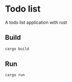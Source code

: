 # Todo list

A todo list application with rust 

## Build
```bash
cargo build
```

## Run
```bash
cargo run
```
